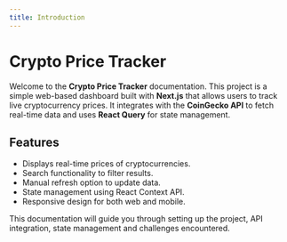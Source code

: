 ```yaml
---
title: Introduction
---
```


# Crypto Price Tracker

Welcome to the **Crypto Price Tracker** documentation. This project is a simple web-based dashboard built with **Next.js** that allows users to track live cryptocurrency prices. It integrates with the **CoinGecko API** to fetch real-time data and uses **React Query** for state management.

## Features
- Displays real-time prices of cryptocurrencies.
- Search functionality to filter results.
- Manual refresh option to update data.
- State management using React Context API.
- Responsive design for both web and mobile.

This documentation will guide you through setting up the project, API integration, state management and challenges encountered.
